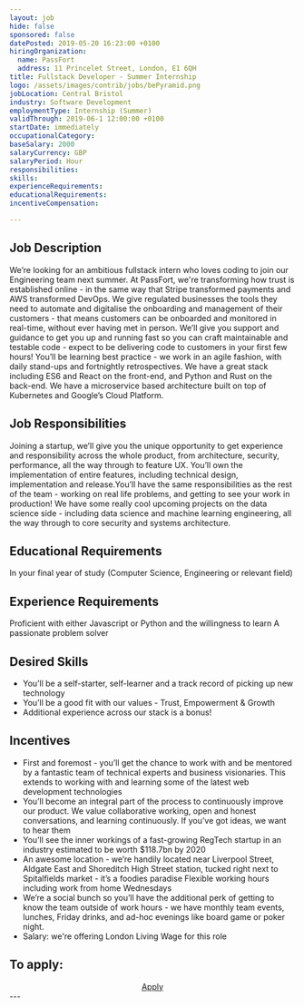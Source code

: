 ```yaml
---
layout: job
hide: false
sponsored: false
datePosted: 2019-05-20 16:23:00 +0100
hiringOrganization:
  name: PassFort
  address: 11 Princelet Street, London, E1 6QH
title: Fullstack Developer - Summer Internship
logo: /assets/images/contrib/jobs/bePyramid.png
jobLocation: Central Bristol
industry: Software Development
employmentType: Internship (Summer)
validThrough: 2019-06-1 12:00:00 +0100
startDate: immediately
occupationalCategory:
baseSalary: 2000
salaryCurrency: GBP
salaryPeriod: Hour
responsibilities:
skills:
experienceRequirements:
educationalRequirements:
incentiveCompensation:

---
```


## Job Description
We’re looking for an ambitious fullstack intern who loves coding to join our Engineering team next summer. At PassFort, we're transforming how trust is established online - in the same way that Stripe transformed payments and AWS transformed DevOps. We give regulated businesses the tools they need to automate and digitalise the onboarding and management of their customers - that means customers can be onboarded and monitored in real-time, without ever having met in person. We’ll give you support and guidance to get you up and running fast so you can craft maintainable and testable code - expect to be delivering code to customers in your first few hours! You’ll be learning best practice - we work in an agile fashion, with daily stand-ups and fortnightly retrospectives. We have a great stack including ES6 and React on the front-end, and Python and Rust on the back-end. We have a microservice based architecture built on top of Kubernetes and Google’s Cloud Platform.

## Job Responsibilities
Joining a startup, we’ll give you the unique opportunity to get experience and responsibility across the whole product, from architecture, security, performance, all the way through to feature UX. You’ll own the implementation of entire features, including technical design, implementation and release.You’ll have the same responsibilities as the rest of the team - working on real life problems, and getting to see your work in production! We have some really cool upcoming projects on the data science side - including data science and machine learning engineering, all the way through to core security and systems architecture. 

## Educational Requirements
In your final year of study (Computer Science, Engineering or relevant field)

## Experience Requirements
Proficient with either Javascript or Python and the willingness to learn A passionate problem solver

## Desired Skills
- You’ll be a self-starter, self-learner and a track record of picking up new technology
- You’ll be a good fit with our values - Trust, Empowerment & Growth
- Additional experience across our stack is a bonus!

## Incentives
- First and foremost - you’ll get the chance to work with and be mentored by a fantastic team of technical experts and business visionaries. This extends to working with and learning some of the latest web development technologies
- You’ll become an integral part of the process to continuously improve our product. We value collaborative working, open and honest conversations, and learning continuously. If you’ve got ideas, we want to hear them
- You’ll see the inner workings of a fast-growing RegTech startup in an industry estimated to be worth $118.7bn by 2020
- An awesome location - we’re handily located near Liverpool Street, Aldgate East and Shoreditch High Street station, tucked right next to Spitalfields market - it’s a foodies paradise Flexible working hours including work from home Wednesdays
- We’re a social bunch so you’ll have the additional perk of getting to know the team outside of work hours - we have monthly team events, lunches, Friday drinks, and ad-hoc evenings like board game or poker night.
- Salary: we're offering London Living Wage for this role

## To apply:
<div class="to-apply" style="text-align: center">
  <a class="btn btn--dark" style="margin: 20px" href="https://jobs.passfort.com/jobs/152965-fullstack-developer-summer-internship">
    Apply
  </a>
</div>
---

